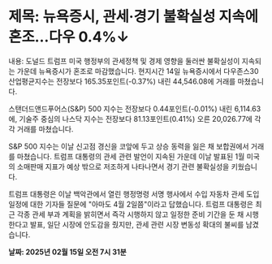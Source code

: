 # **제목: 뉴욕증시, 관세·경기 불확실성 지속에 혼조…다우 0.4%↓**

  내용: 도널드 트럼프 미국 행정부의 관세정책 및 경제 영향을 둘러싼 불확실성이 지속되는 가운데 뉴욕증시가 혼조로 마감했습니다. 현지시간 14일 뉴욕증시에서 다우존스30 산업평균지수는 전장보다 165.35포인트(-0.37%) 내린 44,546.08에 거래를 마쳤습니다.

스탠더드앤드푸어스(S&P) 500 지수는 전장보다 0.44포인트(-0.01%) 내린 6,114.63에, 기술주 중심의 나스닥 지수는 전장보다 81.13포인트(0.41%) 오른 20,026.77에 각각 거래를 마쳤습니다.

S&P 500 지수는 이날 신고점 경신을 코앞에 두고 상승 동력을 잃은 채 보합권에서 거래를 마쳤습니다. 트럼프 대통령의 관세 관련 발언이 지속된 가운데 이날 발표된 1월 미국의 소매판매 지표가 예상 밖으로 저조하게 나타나면서 경기 관련 불확실성을 키웠습니다.

트럼프 대통령은 이날 백악관에서 열린 행정명령 서명 행사에서 수입 자동차 관세 도입 일정에 대한 기자들 질문에 "아마도 4월 2일쯤"이라고 답했습니다. 트럼프 대통령은 최근 각종 관세 부과 계획을 밝히면서 즉각 시행하지 않고 일정한 준비 기간을 둔 채 시행한다고 발표, 일단 시장에 안도감을 줬지만, 관세 관련 시장 변동성 확대의 불씨를 남겼습니다.

  **날짜: 2025년 02월 15일 오전 7시 31분**